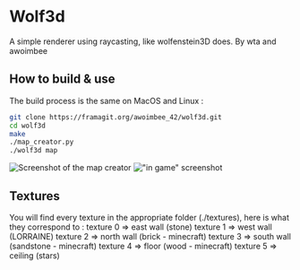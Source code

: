 # Wolf3d

A simple renderer using raycasting, like wolfenstein3D does.
By wta and awoimbee

## How to build & use

The build process is the same on MacOS and Linux :

```bash
git clone https://framagit.org/awoimbee_42/wolf3d.git
cd wolf3d
make
./map_creator.py
./wolf3d map
```

![Screenshot of the map creator](https://i.imgur.com/U9cTiph.png)
!["in game" screenshot](https://i.imgur.com/o8OwiJM.png)

## Textures

You will find every texture in the appropriate folder (./textures), here is what they correspond to :
texture 0 => east wall     (stone)
texture 1 => west wall    (LORRAINE)
texture 2 => north wall   (brick - minecraft)
texture 3 => south wall   (sandstone - minecraft)
texture 4 => floor            (wood - minecraft)
texture 5 => ceiling         (stars)
